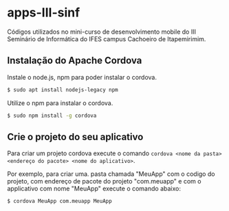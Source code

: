 # apps-III-sinf
Códigos utilizados no mini-curso de desenvolvimento mobile do III Seminário de Informática do IFES campus Cachoeiro de Itapemirimim.

## Instalação do Apache Cordova 

Instale o node.js, npm para poder instalar o cordova.

```bash
$ sudo apt install nodejs-legacy npm 
```

Utilize o npm para instalar o cordova.

```bash
$ sudo npm install -g cordova
```

## Crie o projeto do seu aplicativo

Para criar um projeto cordova execute o comando `cordova <nome da pasta> <endereço do pacote> <nome do aplicativo>`. 

Por exemplo, para criar uma. pasta chamada "MeuApp" com o codigo do projeto, com endereço de pacote do projeto "com.meuapp" e com o applicativo com nome "MeuApp" execute o comando abaixo:

```bash
$ cordova MeuApp com.meuapp MeuApp
```



